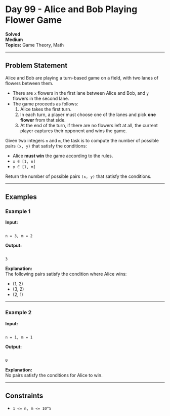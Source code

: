 # Day 99 - Alice and Bob Playing Flower Game

**Solved**  
**Medium**  
**Topics:** Game Theory, Math  

---

## Problem Statement

Alice and Bob are playing a turn-based game on a field, with two lanes of flowers between them.  
- There are `x` flowers in the first lane between Alice and Bob, and `y` flowers in the second lane.  
- The game proceeds as follows:
  1. Alice takes the first turn.  
  2. In each turn, a player must choose one of the lanes and pick **one flower** from that side.  
  3. At the end of the turn, if there are no flowers left at all, the current player captures their opponent and wins the game.  

Given two integers `n` and `m`, the task is to compute the number of possible pairs `(x, y)` that satisfy the conditions:  
- Alice **must win** the game according to the rules.  
- `x ∈ [1, n]`  
- `y ∈ [1, m]`  

Return the number of possible pairs `(x, y)` that satisfy the conditions.  

---

## Examples

### Example 1
**Input:**  
```

n = 3, m = 2

```

**Output:**  
```

3

```

**Explanation:**  
The following pairs satisfy the condition where Alice wins:  
- (1, 2)  
- (3, 2)  
- (2, 1)  

---

### Example 2
**Input:**  
```

n = 1, m = 1

```

**Output:**  
```

0

```

**Explanation:**  
No pairs satisfy the conditions for Alice to win.  

---

## Constraints
- `1 <= n, m <= 10^5`

